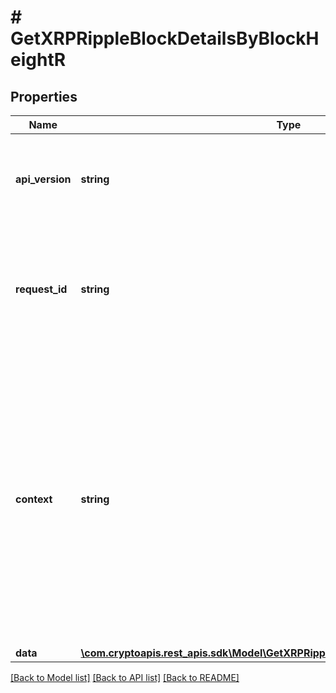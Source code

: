 # # GetXRPRippleBlockDetailsByBlockHeightR

## Properties

Name | Type | Description | Notes
------------ | ------------- | ------------- | -------------
**api_version** | **string** | Specifies the version of the API that incorporates this endpoint. |
**request_id** | **string** | Defines the ID of the request. The &#x60;requestId&#x60; is generated by Crypto APIs and it&#39;s unique for every request. |
**context** | **string** | In batch situations the user can use the context to correlate responses with requests. This property is present regardless of whether the response was successful or returned as an error. &#x60;context&#x60; is specified by the user. | [optional]
**data** | [**\com.cryptoapis.rest_apis.sdk\Model\GetXRPRippleBlockDetailsByBlockHeightRData**](GetXRPRippleBlockDetailsByBlockHeightRData.md) |  |

[[Back to Model list]](../../README.md#models) [[Back to API list]](../../README.md#endpoints) [[Back to README]](../../README.md)
